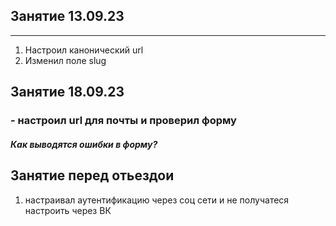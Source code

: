 ## Занятие 13.09.23
___
1. Настроил канонический url
2. Изменил поле slug

## Занятие 18.09.23
### - настроил url для почты и проверил форму
##### Как выводятся ошибки в форму?

## Занятие перед отьездои
1. настраивал аутентификацию через соц сети и не получатеся настроить через ВК